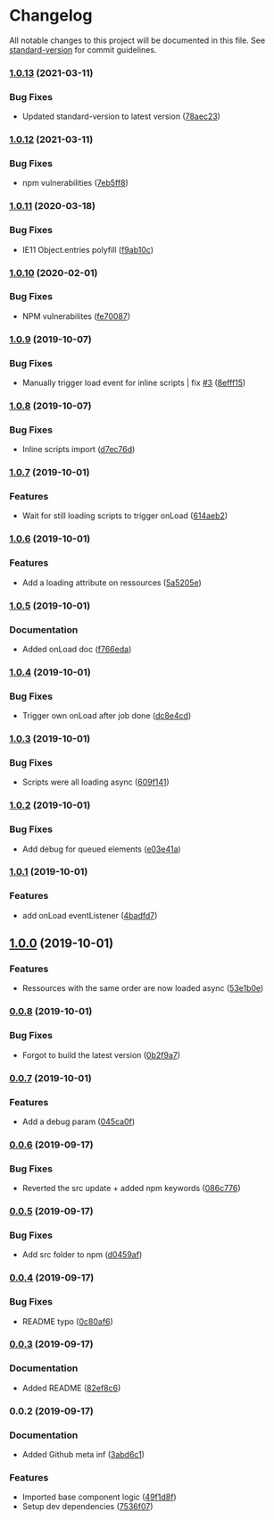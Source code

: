 # Changelog

All notable changes to this project will be documented in this file. See [standard-version](https://github.com/conventional-changelog/standard-version) for commit guidelines.

### [1.0.13](https://github.com/Zenoo/react-append-head/compare/v1.0.12...v1.0.13) (2021-03-11)


### Bug Fixes

* Updated standard-version to latest version ([78aec23](https://github.com/Zenoo/react-append-head/commit/78aec237eeb43050cf6dfce3d84cd66c2449fdf5))

### [1.0.12](https://github.com/Zenoo/react-append-head/compare/v1.0.11...v1.0.12) (2021-03-11)


### Bug Fixes

* npm vulnerabilities ([7eb5ff8](https://github.com/Zenoo/react-append-head/commit/7eb5ff8d4d2d2594afd2eafda77edffeb98229b7))

### [1.0.11](https://github.com/Zenoo/react-append-head/compare/v1.0.10...v1.0.11) (2020-03-18)


### Bug Fixes

* IE11 Object.entries polyfill ([f9ab10c](https://github.com/Zenoo/react-append-head/commit/f9ab10c))

### [1.0.10](https://github.com/Zenoo/react-append-head/compare/v1.0.9...v1.0.10) (2020-02-01)


### Bug Fixes

* NPM vulnerabilites ([fe70087](https://github.com/Zenoo/react-append-head/commit/fe70087))

### [1.0.9](https://github.com/Zenoo/react-append-head/compare/v1.0.8...v1.0.9) (2019-10-07)


### Bug Fixes

* Manually trigger load event for inline scripts | fix [#3](https://github.com/Zenoo/react-append-head/issues/3) ([8efff15](https://github.com/Zenoo/react-append-head/commit/8efff15))

### [1.0.8](https://github.com/Zenoo/react-append-head/compare/v1.0.7...v1.0.8) (2019-10-07)


### Bug Fixes

* Inline scripts import ([d7ec76d](https://github.com/Zenoo/react-append-head/commit/d7ec76d))

### [1.0.7](https://github.com/Zenoo/react-append-head/compare/v1.0.6...v1.0.7) (2019-10-01)


### Features

* Wait for still loading scripts to trigger onLoad ([614aeb2](https://github.com/Zenoo/react-append-head/commit/614aeb2))

### [1.0.6](https://github.com/Zenoo/react-append-head/compare/v1.0.5...v1.0.6) (2019-10-01)


### Features

* Add a loading attribute on ressources ([5a5205e](https://github.com/Zenoo/react-append-head/commit/5a5205e))

### [1.0.5](https://github.com/Zenoo/react-append-head/compare/v1.0.4...v1.0.5) (2019-10-01)


### Documentation

* Added onLoad doc ([f766eda](https://github.com/Zenoo/react-append-head/commit/f766eda))

### [1.0.4](https://github.com/Zenoo/react-append-head/compare/v1.0.3...v1.0.4) (2019-10-01)


### Bug Fixes

* Trigger own onLoad after job done ([dc8e4cd](https://github.com/Zenoo/react-append-head/commit/dc8e4cd))

### [1.0.3](https://github.com/Zenoo/react-append-head/compare/v1.0.2...v1.0.3) (2019-10-01)


### Bug Fixes

* Scripts were all loading async ([609f141](https://github.com/Zenoo/react-append-head/commit/609f141))

### [1.0.2](https://github.com/Zenoo/react-append-head/compare/v1.0.1...v1.0.2) (2019-10-01)


### Bug Fixes

* Add debug for queued elements ([e03e41a](https://github.com/Zenoo/react-append-head/commit/e03e41a))

### [1.0.1](https://github.com/Zenoo/react-append-head/compare/v1.0.0...v1.0.1) (2019-10-01)


### Features

* add onLoad eventListener ([4badfd7](https://github.com/Zenoo/react-append-head/commit/4badfd7))

## [1.0.0](https://github.com/Zenoo/react-append-head/compare/v0.0.8...v1.0.0) (2019-10-01)


### Features

* Ressources with the same order are now loaded async ([53e1b0e](https://github.com/Zenoo/react-append-head/commit/53e1b0e))

### [0.0.8](https://github.com/Zenoo/react-append-head/compare/v0.0.7...v0.0.8) (2019-10-01)


### Bug Fixes

* Forgot to build the latest version ([0b2f9a7](https://github.com/Zenoo/react-append-head/commit/0b2f9a7))

### [0.0.7](https://github.com/Zenoo/react-append-head/compare/v0.0.6...v0.0.7) (2019-10-01)


### Features

* Add a debug param ([045ca0f](https://github.com/Zenoo/react-append-head/commit/045ca0f))

### [0.0.6](https://github.com/Zenoo/react-append-head/compare/v0.0.5...v0.0.6) (2019-09-17)


### Bug Fixes

* Reverted the src update + added npm keywords ([086c776](https://github.com/Zenoo/react-append-head/commit/086c776))

### [0.0.5](https://github.com/Zenoo/react-append-head/compare/v0.0.4...v0.0.5) (2019-09-17)


### Bug Fixes

* Add src folder to npm ([d0459af](https://github.com/Zenoo/react-append-head/commit/d0459af))

### [0.0.4](https://github.com/Zenoo/react-append-head/compare/v0.0.3...v0.0.4) (2019-09-17)


### Bug Fixes

* README typo ([0c80af6](https://github.com/Zenoo/react-append-head/commit/0c80af6))

### [0.0.3](https://github.com/Zenoo/react-append-head/compare/v0.0.2...v0.0.3) (2019-09-17)


### Documentation

* Added README ([82ef8c6](https://github.com/Zenoo/react-append-head/commit/82ef8c6))

### 0.0.2 (2019-09-17)


### Documentation

* Added Github meta inf ([3abd6c1](https://github.com/Zenoo/react-append-head/commit/3abd6c1))


### Features

* Imported base component logic ([49f1d8f](https://github.com/Zenoo/react-append-head/commit/49f1d8f))
* Setup dev dependencies ([7536f07](https://github.com/Zenoo/react-append-head/commit/7536f07))
